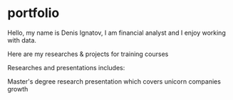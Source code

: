 # portfolio
Hello, my name is Denis Ignatov, I am financial analyst and I enjoy working with data. 
<p>Here are my researches &amp; projects for training courses<p>

<p>Researches and presentations includes:<p>
</div>Master's degree research presentation which covers unicorn companies growth<div>
